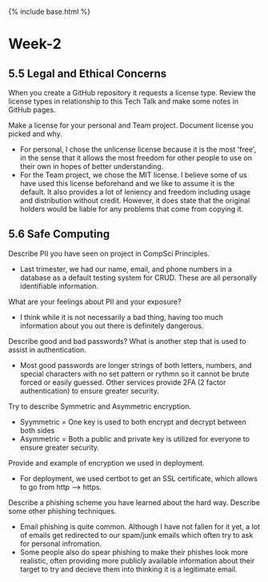 {% include base.html %}

# Week-2

  
## 5.5 Legal and Ethical Concerns
When you create a GitHub repository it requests a license type. Review the license types in relationship to this Tech Talk and make some notes in GitHub pages.

Make a license for your personal and Team project. Document license you picked and why.
- For personal, I chose the unlicense license because it is the most 'free', in the sense that it allows the most freedom for other people to use on their own in hopes of better understanding.
- For the Team project, we chose the MIT license. I believe some of us have used this license beforehand and we like to assume it is the default. It also provides a lot of leniency and freedom including usage and distribution without credit. However, it does state that the original holders would be liable for any problems that come from copying it.

## 5.6 Safe Computing
Describe PII you have seen on project in CompSci Principles.
- Last trimester, we had our name, email, and phone numbers in a database as a default testing system for CRUD. These are all personally identifiable information.

What are your feelings about PII and your exposure?
- I think while it is not necessarily a bad thing, having too much information about you out there is definitely dangerous.

Describe good and bad passwords? What is another step that is used to assist in authentication.
- Most good passwords are longer strings of both letters, numbers, and special characters with no set pattern or rythmn so it cannot be brute forced or easily guessed. Other services provide 2FA (2 factor authentication) to ensure greater security.
  
Try to describe Symmetric and Asymmetric encryption.
- Syymmetric = One key is used to both encrypt and decrypt between both sides
- Asymmetric = Both a public and private key is utilized for everyone to ensure greater security.

Provide and example of encryption we used in deployment.
- For deployment, we used certbot to get an SSL certificate, which allows to go from http --> https. 

Describe a phishing scheme you have learned about the hard way. Describe some other phishing techniques.
- Email phishing is quite common. Although I have not fallen for it yet, a lot of emails get redirected to our spam/junk emails which often try to ask for personal infromation.
- Some people also do spear phishing to make their phishes look more realistic, often providing more publicly available information about their target to try and decieve them into thinking it is a legitimate email.